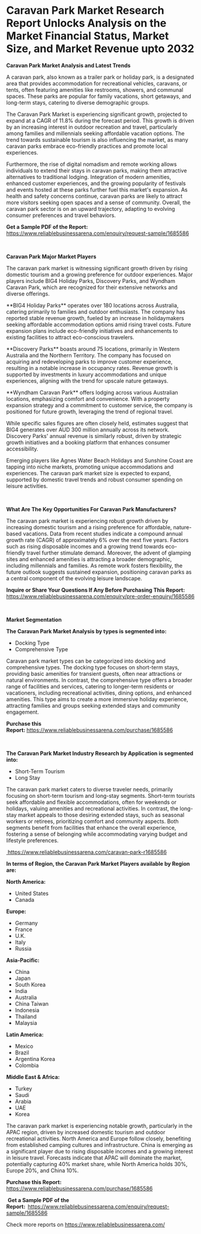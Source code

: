 <p><h1>Caravan Park Market Research Report Unlocks Analysis on the Market Financial Status, Market Size, and Market Revenue upto 2032</h1></p><p><strong>Caravan Park Market Analysis and Latest Trends</strong></p>
<p><p>A caravan park, also known as a trailer park or holiday park, is a designated area that provides accommodation for recreational vehicles, caravans, or tents, often featuring amenities like restrooms, showers, and communal spaces. These parks are popular for family vacations, short getaways, and long-term stays, catering to diverse demographic groups.</p><p>The Caravan Park Market is experiencing significant growth, projected to expand at a CAGR of 11.8% during the forecast period. This growth is driven by an increasing interest in outdoor recreation and travel, particularly among families and millennials seeking affordable vacation options. The trend towards sustainable tourism is also influencing the market, as many caravan parks embrace eco-friendly practices and promote local experiences.</p><p>Furthermore, the rise of digital nomadism and remote working allows individuals to extend their stays in caravan parks, making them attractive alternatives to traditional lodging. Integration of modern amenities, enhanced customer experiences, and the growing popularity of festivals and events hosted at these parks further fuel this market's expansion. As health and safety concerns continue, caravan parks are likely to attract more visitors seeking open spaces and a sense of community. Overall, the caravan park sector is on an upward trajectory, adapting to evolving consumer preferences and travel behaviors.</p></p>
<p><strong>Get a Sample PDF of the Report:&nbsp;</strong> <a href="https://www.reliablebusinessarena.com/enquiry/request-sample/1685586?utm_campaign=3098&utm_medium=2&utm_source=Github&utm_content=ia&utm_term=30032025&utm_id=caravan-park">https://www.reliablebusinessarena.com/enquiry/request-sample/1685586</a></p>
<p>&nbsp;</p>
<p><strong>Caravan Park Major Market Players</strong></p>
<p><p>The caravan park market is witnessing significant growth driven by rising domestic tourism and a growing preference for outdoor experiences. Major players include BIG4 Holiday Parks, Discovery Parks, and Wyndham Caravan Park, which are recognized for their extensive networks and diverse offerings.</p><p>**BIG4 Holiday Parks** operates over 180 locations across Australia, catering primarily to families and outdoor enthusiasts. The company has reported stable revenue growth, fueled by an increase in holidaymakers seeking affordable accommodation options amid rising travel costs. Future expansion plans include eco-friendly initiatives and enhancements to existing facilities to attract eco-conscious travelers.</p><p>**Discovery Parks** boasts around 75 locations, primarily in Western Australia and the Northern Territory. The company has focused on acquiring and redeveloping parks to improve customer experience, resulting in a notable increase in occupancy rates. Revenue growth is supported by investments in luxury accommodations and unique experiences, aligning with the trend for upscale nature getaways.</p><p>**Wyndham Caravan Park** offers lodging across various Australian locations, emphasizing comfort and convenience. With a property expansion strategy and a commitment to customer service, the company is positioned for future growth, leveraging the trend of regional travel.</p><p>While specific sales figures are often closely held, estimates suggest that BIG4 generates over AUD 300 million annually across its network. Discovery Parks' annual revenue is similarly robust, driven by strategic growth initiatives and a booking platform that enhances consumer accessibility.</p><p>Emerging players like Agnes Water Beach Holidays and Sunshine Coast are tapping into niche markets, promoting unique accommodations and experiences. The caravan park market size is expected to expand, supported by domestic travel trends and robust consumer spending on leisure activities.</p></p>
<p>&nbsp;</p>
<p><strong>What Are The Key Opportunities For Caravan Park Manufacturers?</strong></p>
<p><p>The caravan park market is experiencing robust growth driven by increasing domestic tourism and a rising preference for affordable, nature-based vacations. Data from recent studies indicate a compound annual growth rate (CAGR) of approximately 6% over the next five years. Factors such as rising disposable incomes and a growing trend towards eco-friendly travel further stimulate demand. Moreover, the advent of glamping sites and enhanced amenities is attracting a broader demographic, including millennials and families. As remote work fosters flexibility, the future outlook suggests sustained expansion, positioning caravan parks as a central component of the evolving leisure landscape.</p></p>
<p><strong>Inquire or Share Your Questions If Any Before Purchasing This Report:</strong> <a href="https://www.reliablebusinessarena.com/enquiry/pre-order-enquiry/1685586?utm_campaign=3098&utm_medium=2&utm_source=Github&utm_content=ia&utm_term=30032025&utm_id=caravan-park">https://www.reliablebusinessarena.com/enquiry/pre-order-enquiry/1685586</a></p>
<p>&nbsp;</p>
<p><strong>Market Segmentation</strong></p>
<p><strong>The Caravan Park Market Analysis by types is segmented into:</strong></p>
<p><ul><li>Docking Type</li><li>Comprehensive Type</li></ul></p>
<p><p>Caravan park market types can be categorized into docking and comprehensive types. The docking type focuses on short-term stays, providing basic amenities for transient guests, often near attractions or natural environments. In contrast, the comprehensive type offers a broader range of facilities and services, catering to longer-term residents or vacationers, including recreational activities, dining options, and enhanced amenities. This type aims to create a more immersive holiday experience, attracting families and groups seeking extended stays and community engagement.</p></p>
<p><strong>Purchase this Report:&nbsp;</strong><a href="https://www.reliablebusinessarena.com/purchase/1685586?utm_campaign=3098&utm_medium=2&utm_source=Github&utm_content=ia&utm_term=30032025&utm_id=caravan-park">https://www.reliablebusinessarena.com/purchase/1685586</a></p>
<p>&nbsp;</p>
<p><strong>The Caravan Park Market Industry Research by Application is segmented into:</strong></p>
<p><ul><li>Short-Term Tourism</li><li>Long Stay</li></ul></p>
<p><p>The caravan park market caters to diverse traveler needs, primarily focusing on short-term tourism and long-stay segments. Short-term tourists seek affordable and flexible accommodations, often for weekends or holidays, valuing amenities and recreational activities. In contrast, the long-stay market appeals to those desiring extended stays, such as seasonal workers or retirees, prioritizing comfort and community aspects. Both segments benefit from facilities that enhance the overall experience, fostering a sense of belonging while accommodating varying budget and lifestyle preferences.</p></p>
<p><a href="https://www.reliablebusinessarena.com/caravan-park-r1685586?utm_campaign=3098&utm_medium=2&utm_source=Github&utm_content=ia&utm_term=30032025&utm_id=caravan-park">&nbsp;https://www.reliablebusinessarena.com/caravan-park-r1685586</a></p>
<p><strong>In terms of Region, the Caravan Park Market Players available by Region are:</strong></p>
<p>
    <p> <strong> North America: </strong>
        <ul>
            <li>United States</li>
            <li>Canada</li>
        </ul>
        </p> 
    <p> <strong> Europe: </strong>
        <ul>
            <li>Germany</li>
            <li>France</li>
            <li>U.K.</li>
            <li>Italy</li>
            <li>Russia</li>
        </ul>
        </p> 
    <p> <strong> Asia-Pacific: </strong>
        <ul>
            <li>China</li>
            <li>Japan</li>
            <li>South Korea</li>
            <li>India</li>
            <li>Australia</li>
            <li>China Taiwan</li>
            <li>Indonesia</li>
            <li>Thailand</li>
            <li>Malaysia</li>
        </ul>
        </p> 
    <p> <strong> Latin America: </strong>
        <ul>
            <li>Mexico</li>
            <li>Brazil</li>
            <li>Argentina Korea</li>
            <li>Colombia</li>
        </ul>
        </p> 
    <p> <strong> Middle East & Africa: </strong>
        <ul>
            <li>Turkey</li>
            <li>Saudi</li>
            <li>Arabia</li>
            <li>UAE</li>
            <li>Korea</li>
        </ul>
    </p>
    </p>
<p><p>The caravan park market is experiencing notable growth, particularly in the APAC region, driven by increased domestic tourism and outdoor recreational activities. North America and Europe follow closely, benefiting from established camping cultures and infrastructure. China is emerging as a significant player due to rising disposable incomes and a growing interest in leisure travel. Forecasts indicate that APAC will dominate the market, potentially capturing 40% market share, while North America holds 30%, Europe 20%, and China 10%.</p></p>
<p><strong>Purchase this Report: </strong><a href="https://www.reliablebusinessarena.com/purchase/1685586?utm_campaign=3098&utm_medium=2&utm_source=Github&utm_content=ia&utm_term=30032025&utm_id=caravan-park">https://www.reliablebusinessarena.com/purchase/1685586</a></p>
<p>&nbsp;<strong>Get a Sample PDF of the Report:&nbsp;&nbsp;</strong><a href="https://www.reliablebusinessarena.com/enquiry/request-sample/1685586?utm_campaign=3098&utm_medium=2&utm_source=Github&utm_content=ia&utm_term=30032025&utm_id=caravan-park">https://www.reliablebusinessarena.com/enquiry/request-sample/1685586</a></p>
<p><strong></strong></p>
<p>Check more reports on <a href="https://www.reliablebusinessarena.com/?utm_campaign=3098&utm_medium=2&utm_source=Github&utm_content=ia&utm_term=30032025&utm_id=caravan-park">https://www.reliablebusinessarena.com/</a></p>
